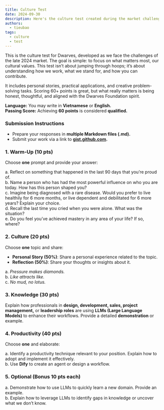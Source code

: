 ```yaml
---
title: Culture Test 
date: 2024-09-30
description: Here's the culture test created during the market challenges of late 2024. It is designed to highlight and reinforce the cultural values at Dwarves Foundation. It’s a chance to reflect, share, and show how you fit into our team.
authors:
  - tieubao
tags: 
  - culture
  - test
---
```


This is the culture test for Dwarves, developed as we face the challenges of the late 2024 market. The goal is simple: to focus on what matters most, our cultural values. This test isn’t about jumping through hoops; it’s about understanding how we work, what we stand for, and how you can contribute.

It includes personal stories, practical applications, and creative problem-solving tasks. Scoring 60+ points is great, but what really matters is being honest, thoughtful, and aligned with the Dwarves Foundation spirit.

**Language:** You may write in **Vietnamese** or **English.**  
**Passing Score:** Achieving **60 points** is considered **qualified.**

### Submission Instructions

- Prepare your responses in **multiple Markdown files (.md).**
- Submit your work via a link to **[gist.github.com](https://gist.github.com).**

### 1. Warm-Up (10 pts)

Choose **one** prompt and provide your answer:

a. Reflect on something that happened in the last 90 days that you’re proud of.  
b. Name a person who has had the most powerful influence on who you are today. How has this person shaped you?  
c. Imagine being diagnosed with a rare disease. Would you prefer to live healthily for 6 more months, or live dependent and debilitated for 6 more years? Explain your choice.  
d. Recall the last time you cried when you were alone. What was the situation?  
e. Do you feel you’ve achieved mastery in any area of your life? If so, where?

### 2. Culture (20 pts)

Choose **one** topic and share:

- **Personal Story (50%)**: Share a personal experience related to the topic.
- **Reflection (50%)**: Share your thoughts or insights about it.

a. _Pressure makes diamonds._  
b. _Like attracts like._  
c. _No mud, no lotus._

### 3. Knowledge (30 pts)

Explain how professionals in **design, development, sales, project management,** or **leadership roles** are using **LLMs (Large Language Models)** to enhance their workflows. Provide a detailed **demonstration** or example.

### 4. Productivity (40 pts)

Choose **one** and elaborate:

a. Identify a productivity technique relevant to your position. Explain how to adopt and implement it effectively.  
b. Use **Dify** to create an agent or design a workflow.

### 5. Optional (Bonus 10 pts each)

a. Demonstrate how to use LLMs to quickly learn a new domain. Provide an example.  
b. Explain how to leverage LLMs to identify gaps in knowledge or uncover what we don’t know.
